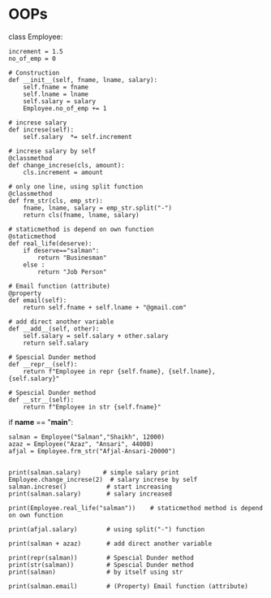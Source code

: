 # OOPs

class Employee:
    
    increment = 1.5
    no_of_emp = 0
    
    # Construction 
    def __init__(self, fname, lname, salary):
        self.fname = fname
        self.lname = lname
        self.salary = salary
        Employee.no_of_emp += 1
    
    # increse salary
    def increse(self):
        self.salary  *= self.increment
    
    # increse salary by self
    @classmethod
    def change_increse(cls, amount):
        cls.increment = amount
    
    # only one line, using split function
    @classmethod
    def frm_str(cls, emp_str):
        fname, lname, salary = emp_str.split("-")
        return cls(fname, lname, salary)
    
    # staticmethod is depend on own function
    @staticmethod
    def real_life(deserve):
        if deserve=="salman":
            return "Businesman"
        else :
            return "Job Person"
    
    # Email function (attribute)
    @property
    def email(self):
        return self.fname + self.lname + "@gmail.com"
        
    # add direct another variable    
    def __add__(self, other):
        self.salary = self.salary + other.salary
        return self.salary
    
    # Spescial Dunder method
    def __repr__(self):
        return f"Employee in repr {self.fname}, {self.lname}, {self.salary}"
    
    # Spescial Dunder method
    def __str__(self):
        return f"Employee in str {self.fname}"
    
    
if __name__ == "__main__":
        
    salman = Employee("Salman","Shaikh", 12000)
    azaz = Employee("Azaz", "Ansari", 44000)
    afjal = Employee.frm_str("Afjal-Ansari-20000")
    
    
    print(salman.salary)      # simple salary print
    Employee.change_increse(2)  # salary increse by self
    salman.increse()           # start increasing
    print(salman.salary)       # salary increased
    
    print(Employee.real_life("salman"))    # staticmethod method is depend on own function
    
    print(afjal.salary)        # using split("-") function
    
    print(salman + azaz)       # add direct another variable 
    
    print(repr(salman))        # Spescial Dunder method
    print(str(salman))         # Spescial Dunder method
    print(salman)              # by itself using str
    
    print(salman.email)        # (Property) Email function (attribute)
